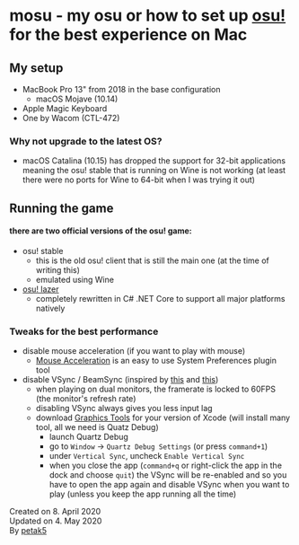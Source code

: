 # mosu - my osu or how to set up [osu!](https://osu.ppy.sh) for the best experience on Mac

## My setup
- MacBook Pro 13" from 2018 in the base configuration
    - macOS Mojave (10.14)
- Apple Magic Keyboard
- One by Wacom (CTL-472)

### Why not upgrade to the latest OS?
- macOS Catalina (10.15) has dropped the support for 32-bit applications meaning the osu! stable that is running on Wine is not working (at least there were no ports for Wine to 64-bit when I was trying it out)

## Running the game
#### there are two official versions of the osu! game:

- osu! stable
  - this is the old osu! client that is still the main one (at the time of writing this)
  - emulated using Wine
- [osu! lazer](https://github.com/ppy/osu)
  - completely rewritten in C# .NET Core to support all major platforms natively

### Tweaks for the best performance
- disable mouse acceleration (if you want to play with mouse)
  - [Mouse Acceleration](https://github.com/petak5/mosu/blob/master/resources/mouseaccelerationpref13-rc.zip) is an easy to use System Preferences plugin tool
- disable VSync / BeamSync (inspired by [this](https://www.reddit.com/r/osugame/comments/2zkw84/tips_for_osx_users_to_improve_performance/) and [this](https://www.reddit.com/r/macgaming/comments/3l3mp2/anyone_know_how_to_turn_off_beamsync_on_el_capitan/))
  - when playing on dual monitors, the framerate is locked to 60FPS (the monitor's refresh rate)
  - disabling VSync always gives you less input lag
  - download [Graphics Tools](https://developer.apple.com/download/more/?name=Graphics%20Tools) for your version of Xcode (will install many tool, all we need is Quatz Debug)
    - launch Quartz Debug
    - go to `Window` -> `Quartz Debug Settings` (or press `command+1`)
    - under `Vertical Sync`, uncheck `Enable Vertical Sync`
    - when you close the app (`command+q` or right-click the app in the dock and choose `quit`) the VSync will be re-enabled and so you have to open the app again and disable VSync when you want to play (unless you keep the app running all the time)


Created on 8. April 2020  
Updated on 4. May 2020  
By [petak5](https://github.com/petak5)
